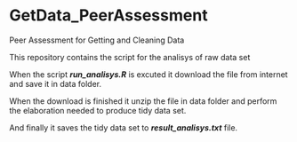 # GetData_PeerAssessment
Peer Assessment for Getting and Cleaning Data

This repository contains the script for the analisys of raw data set

When the script _**run_analisys.R**_ is excuted it download the file from internet
and save it in data folder.

When the download is finished it unzip the file in data folder and perform
the elaboration needed to produce tidy data set.

And finally it saves the tidy data set to _**result_analisys.txt**_ file.
